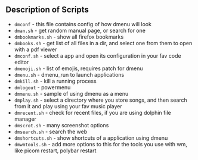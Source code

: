 ## Description of Scripts

- `dmconf` - this file contains config of how dmenu will look
- `dman.sh` - get random manual page, or search for one
- `dmbookmarks.sh` - show all firefox bookmarks
- `dmbooks.sh` - get list of all files in a dir, and select one from them to open with a pdf viewer
- `dmconf.sh` - select a app and open its configuration in your fav code editor
- `dmemoji.sh` - list of emojis, requires patch for dmenu
- `dmenu.sh` - dmenu_run to launch applications
- `dmkill.sh` - kill a running process
- `dmlogout` - powermenu 
- `dmmenu.sh` - sample of using dmenu as a menu
- `dmplay.sh` - select a directory where you store songs, and then search from it and play using your fav music player
- `dmrecent.sh` - check for recent files, if you are using dolphin file manager
- `dmscrot.sh` - many screenshot options
- `dmsearch.sh` - search the web
- `dmshortcuts.sh` - show shortcuts of a application using dmenu
- `dmwmtools.sh` - add more options to this for the tools you use with wm, like picom restart, polybar restart